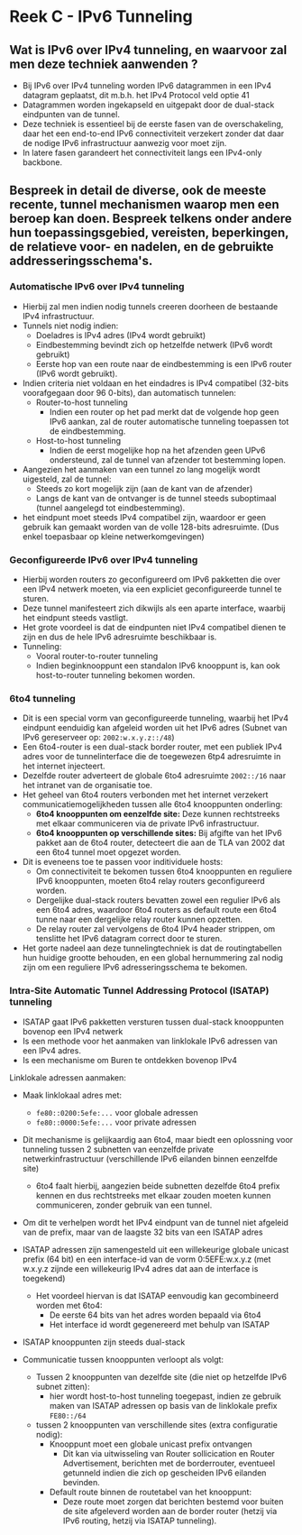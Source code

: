# Reek C - IPv6 Tunneling

## Wat is IPv6 over IPv4 tunneling, en waarvoor zal men deze techniek aanwenden ?

* Bij IPv6 over IPv4 tunneling worden IPv6 datagrammen in een IPv4 datagram geplaatst, dit m.b.h. het IPv4 Protocol veld optie 41
* Datagrammen worden ingekapseld en uitgepakt door de dual-stack eindpunten van de tunnel.
* Deze techniek is essentieel bij de eerste fasen van de overschakeling, daar het een end-to-end IPv6 connectiviteit verzekert zonder dat daar de nodige IPv6 infrastructuur aanwezig voor moet zijn.
* In latere fasen garandeert het connectiviteit langs een IPv4-only backbone.

## Bespreek in detail de diverse, ook de meeste recente, tunnel mechanismen waarop men een beroep kan doen. Bespreek telkens onder andere hun toepassingsgebied, vereisten, beperkingen, de relatieve voor- en nadelen, en de gebruikte addresseringsschema's.

### Automatische IPv6 over IPv4 tunneling

* Hierbij zal men indien nodig tunnels creeren doorheen de bestaande IPv4 infrastructuur.
* Tunnels niet nodig indien:
  * Doeladres is IPv4 adres (IPv4 wordt gebruikt)
  * Eindbestemming bevindt zich op hetzelfde netwerk (IPv6 wordt gebruikt)
  * Eerste hop van een route naar de eindbestemming is een IPv6 router (IPv6 wordt gebruikt).
* Indien criteria niet voldaan en het eindadres is IPv4 compatibel (32-bits voorafgegaan door 96 0-bits), dan automatisch tunnelen:
  * Router-to-host tunneling
    * Indien een router op het pad merkt dat de volgende hop geen IPv6 aankan, zal de router automatische tunneling toepassen tot de eindbestemming.
  * Host-to-host tunneling
    * Indien de eerst mogelijke hop na het afzenden geen UPv6 ondersteund, zal de tunnel van afzender tot bestemming lopen.
* Aangezien het aanmaken van een tunnel zo lang mogelijk wordt uigesteld, zal de tunnel:
  * Steeds zo kort mogelijk zijn (aan de kant van de afzender)
  * Langs de kant van de ontvanger is de tunnel steeds suboptimaal (tunnel aangelegd tot eindbestemming).
* het eindpunt moet steeds IPv4 compatibel zijn, waardoor er geen gebruik kan gemaakt worden van de volle 128-bits adresruimte. (Dus enkel toepasbaar op kleine netwerkomgevingen)

<p style="page-break-after:always;"></p>

### Geconfigureerde IPv6 over IPv4 tunneling

* Hierbij worden routers zo geconfigureerd om IPv6 pakketten die over een IPv4 netwerk moeten, via een expliciet geconfigureerde tunnel te sturen.
* Deze tunnel manifesteert zich dikwijls als een aparte interface, waarbij het eindpunt steeds vastligt.
* Het grote voordeel is dat de eindpunten niet IPv4 compatibel dienen te zijn en dus de hele IPv6 adresruimte beschikbaar is.
* Tunneling:
  * Vooral router-to-router tunneling
  * Indien beginknooppunt een standalon IPv6 knooppunt is, kan ook host-to-router tunneling bekomen worden.

### 6to4 tunneling

* Dit is een special vorm van geconfigureerde tunneling, waarbij het IPv4 eindpunt eenduidig kan afgeleid worden uit het IPv6 adres (Subnet van IPv6 gereserveer op: `2002:w.x.y.z::/48`)
* Een 6to4-router is een dual-stack border router, met een publiek IPv4 adres voor de tunnelinterface die de toegewezen 6tp4 adresruimte in het internet injecteert.
* Dezelfde router adverteert de globale 6to4 adresruimte `2002::/16` naar het intranet van de organisatie toe.
* Het geheel van 6to4 routers verbonden met het internet verzekert communicatiemogelijkheden tussen alle 6to4 knooppunten onderling:
  * **6to4 knooppunten om eenzelfde site:** Deze kunnen rechtstreeks met elkaar communiceren via de private IPv6 infrastructuur.
  * **6to4 knooppunten op verschillende sites:** Bij afgifte van het IPv6 pakket aan de 6to4 router, detecteert die aan de TLA van 2002 dat een 6to4 tunnel moet opgezet worden.
* Dit is eveneens toe te passen voor inditividuele hosts:
  * Om connectiviteit te bekomen tussen 6to4 knooppunten en reguliere IPv6 knooppunten, moeten 6to4 relay routers geconfigureerd worden.
  * Dergelijke dual-stack routers bevatten zowel een regulier IPv6 als een 6to4 adres, waardoor 6to4 routers as default route een 6to4 tunne naar een dergelijke relay router kunnen opzetten.
  * De relay router zal vervolgens de 6to4 IPv4 header strippen, om tenslitte het IPv6 datagram correct door te sturen.
* Het gorte nadeel aan deze tunnelingtechniek is dat de routingtabellen hun huidige grootte behouden, en een global hernummering zal nodig zijn om een reguliere IPv6 adresseringsschema te bekomen.

<p style="page-break-after:always;"></p>

### Intra-Site Automatic Tunnel Addressing Protocol (ISATAP) tunneling

* ISATAP gaat IPv6 pakketten versturen tussen dual-stack knooppunten bovenop een IPv4 netwerk
* Is een methode voor het aanmaken van linklokale IPv6 adressen van een IPv4 adres.
* Is een mechanisme om Buren te ontdekken bovenop IPv4

Linklokale adressen aanmaken:

* Maak linklokaal adres met:

  * `fe80::0200:5efe:...` voor globale adressen
  * `fe80::0000:5efe:...` voor private adressen

* Dit mechanisme is gelijkaardig aan 6to4, maar biedt een oplossning voor tunneling tussen 2 subnetten van eenzelfde private netwerkinfrastructuur (verschillende IPv6 eilanden binnen eenzelfde site)
  * 6to4 faalt hierbij, aangezien beide subnetten dezelfde 6to4 prefix kennen en dus rechtstreeks met elkaar zouden moeten kunnen communiceren, zonder gebruik van een tunnel.
* Om dit te verhelpen wordt het IPv4 eindpunt van de tunnel niet afgeleid van de prefix, maar van de laagste 32 bits van een ISATAP adres
* ISATAP adressen zijn samengesteld uit een willekeurige globale unicast prefix (64 bit) en een interface-id van de vorm 0:5EFE:w.x.y.z (met w.x.y.z zijnde een willekeurig IPv4 adres dat aan de interface is toegekend)
  * Het voordeel hiervan is dat ISATAP eenvoudig kan gecombineerd worden met 6to4:
    * De eerste 64 bits van het adres worden bepaald via 6to4
    * Het interface id wordt gegenereerd met behulp van ISATAP
* ISATAP knooppunten zijn steeds dual-stack
* Communicatie tussen knooppunten verloopt als volgt:
  * Tussen 2 knooppunten van dezelfde site (die niet op hetzelfde IPv6 subnet zitten):
    * hier wordt host-to-host tunneling toegepast, indien ze gebruik maken van ISATAP adressen op basis van de linklokale prefix `FE80::/64`
  * tussen 2 knooppunten van verschillende sites (extra configuratie nodig):
    * Knooppunt moet een globale unicast prefix ontvangen
      * Dit kan via uitwisseling van Router sollicication en Router Advertisement, berichten met de borderrouter, eventueel getunneld indien die zich op gescheiden IPv6 eilanden bevinden.
    * Default route binnen de routetabel van het knooppunt:
      * Deze route moet zorgen dat berichten bestemd voor buiten de site afgeleverd worden aan de border router (hetzij via IPv6 routing, hetzij via ISATAP tunneling).
